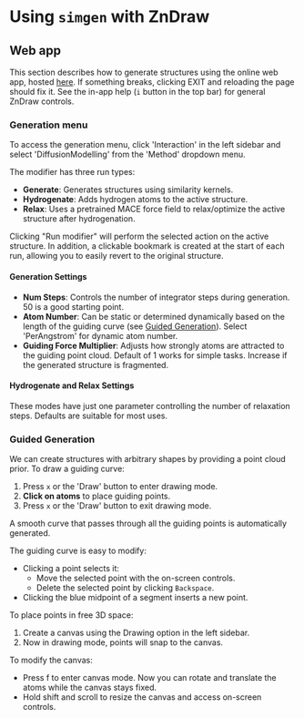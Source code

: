 # Using `simgen` with ZnDraw

## Web app

This section describes how to generate structures using the online web app, hosted [here](https://zndraw.icp.uni-stuttgart.de/). If something breaks, clicking EXIT and reloading the page should fix it. See the in-app help (`i` button in the top bar) for general ZnDraw controls.

### Generation menu

To access the generation menu, click 'Interaction' in the left sidebar and select 'DiffusionModelling' from the 'Method' dropdown menu.

The modifier has three run types:

- **Generate**: Generates structures using similarity kernels.
- **Hydrogenate**: Adds hydrogen atoms to the active structure.
- **Relax**: Uses a pretrained MACE force field to relax/optimize the active structure after hydrogenation.

Clicking "Run modifier" will perform the selected action on the active structure. In addition, a clickable bookmark is created at the start of each run, allowing you to easily revert to the original structure.

#### Generation Settings

- **Num Steps**: Controls the number of integrator steps during generation. 50 is a good starting point.
- **Atom Number**: Can be static or determined dynamically based on the length of the guiding curve (see [Guided Generation](#guided-generation)). Select 'PerAngstrom' for dynamic atom number.
- **Guiding Force Multiplier**: Adjusts how strongly atoms are attracted to the guiding point cloud. Default of 1 works for simple tasks. Increase if the generated structure is fragmented.

#### Hydrogenate and Relax Settings

These modes have just one parameter controlling the number of relaxation steps. Defaults are suitable for most uses.

### Guided Generation

We can create structures with arbitrary shapes by providing a point cloud prior. To draw a guiding curve:

1. Press `x` or the 'Draw' button to enter drawing mode.
2. **Click on atoms** to place guiding points.
3. Press `x` or the 'Draw' button to exit drawing mode.

A smooth curve that passes through all the guiding points is automatically generated.

The guiding curve is easy to modify:

 - Clicking a point selects it:
     - Move the selected point with the on-screen controls.
     - Delete the selected point by clicking `Backspace`.
 - Clicking the blue midpoint of a segment inserts a new point.

To place points in free 3D space:

1. Create a canvas using the Drawing option in the left sidebar.
2. Now in drawing mode, points will snap to the canvas.

To modify the canvas:

- Press f to enter canvas mode. Now you can rotate and translate the atoms while the canvas stays fixed.
- Hold shift and scroll to resize the canvas and access on-screen controls.
